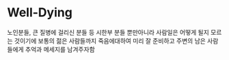 # Well-Dying
노인분들, 큰 질병에 걸리신 분들 등 시한부 분들 뿐만아니라
사람일은 어떻게 될지 모르는 것이기에 보통의 젊은 사람들까지 죽음에대하여 
미리 잘 준비하고 주변의 남은 사람들에게 추억과 메세지를 남겨주자함
